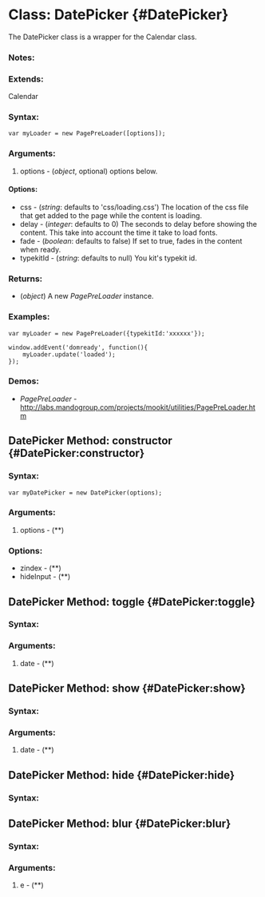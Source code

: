 Class: DatePicker {#DatePicker}
===============================

The DatePicker class is a wrapper for the Calendar class.

### Notes:


### Extends:

Calendar


### Syntax:

	var myLoader = new PagePreLoader([options]);

### Arguments:

1. options   - (*object*, optional) options below.

#### Options:

* css     		- (*string*: defaults to 'css/loading.css') The location of the css file that get added to the page while the content is loading.
* delay        	- (*integer*: defaults to 0) The seconds to delay before showing the content. This take into account the time it take to load fonts.
* fade     		- (*boolean*: defaults to false) If set to true, fades in the content when ready.
* typekitId     - (*string*: defaults to null) You kit's typekit id.

### Returns:

* (*object*) A new *PagePreLoader* instance.


### Examples:

	var myLoader = new PagePreLoader({typekitId:'xxxxxx'});
	
	window.addEvent('domready', function(){
		myLoader.update('loaded');
	});

### Demos:

- *PagePreLoader* - <http://labs.mandogroup.com/projects/mookit/utilities/PagePreLoader.htm>




DatePicker Method: constructor {#DatePicker:constructor}
---------------------------------------------------------


### Syntax:

	var myDatePicker = new DatePicker(options);

### Arguments:

1. options - (**)

### Options:

* zindex - (**)
* hideInput - (**)


DatePicker Method: toggle {#DatePicker:toggle}
-----------------------------------------------


### Syntax:



### Arguments:

1. date - (**)


DatePicker Method: show {#DatePicker:show}
-------------------------------------------


### Syntax:



### Arguments:

1. date - (**)


DatePicker Method: hide {#DatePicker:hide}
-------------------------------------------


### Syntax:




DatePicker Method: blur {#DatePicker:blur}
-------------------------------------------


### Syntax:



### Arguments:

1. e - (**)

